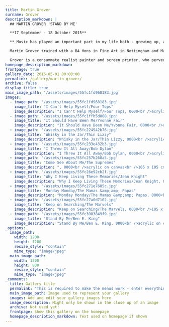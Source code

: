 ```yaml
---
title: Martin Grover
surname: Grover
description_markdown: |
  ## MARTIN GROVER 'STAND BY ME'

  **17 September - 18 October 2015**

  **_Music has played an important part in my life both - growing up, and as an artist. The paintings of old 7” singles have narrative and romantic thread. Collecting LP’s and singles from an early age, it felt natural to start painting some of these old records as still life. Enlarging them to over a metre square, they become intense, capturing that larger than life feeling, the nostalgia that certain songs and labels can trigger. The paintings are as much about the worn and dog-eared sleeves and graphic design, as they are about the actual records rescued from dusty collections and second hand shop obscurity. These paintings are both by way of celebration and lament - poignant reminders of ephemera from a golden age_** **."_Martin Grover._**

  Martin Grover trained with a BA Hons in Fine Art in Nottingham and Masters at The Royal Academy Schools. He has over the years exhibited widely. His work is in international collections and has been awarded many prizes such as John Moores 19 Exhibition1991, exhibiting repeatedly in The Royal Academy Summer Exhibitions.

  Grover is a consummate realist painter and screen printer, who perversely creates paintings that are whimsical and nostalgic. Much of his work explores narrative with recent studies of local life in South London from local shopkeepers and their wares, to scenes from urban parks. There is a quirkiness and storybook element to the style of his compositions that goes beyond the narrative, but this exhibition is an unabashed celebration of his joyous vinyl paintings - Motown songs from the seventies such as _Stand By Me_ sung by Ben E. King and _It Should Have Been Me_ by Yvonne Fair, to more recent classics such as Thin Lizzy's _Whiskey in the Jar_ from Decca. In contrast to the tattered paper sleeves that Martin Grover paints meticulously, these paintings have Pop Art appeal and take us back to the 'treasures' of a music scene now embraced and shared by the younger generation. _Jenny Blyth 2015_
homepage_description_markdown: 
frontpage: true
gallery_date: 2016-05-01 00:00:00
permalink: /gallery/martin-grover/
archive: false
display_title: true
main_image_path: '/assets/images/55fc1fd968183.jpg'
images:
  - image_path: '/assets/images/55fc1fd968183.jpg'
    image_title: "I Can't Help Myself/Four Tops"
    image_description: "I Can't Help Myself/Four Tops, 0000<br />acrylic on canvas<br />105 x 105 cm<br />&amp;pound;2000"
  - image_path: '/assets/images/55fc1ffb5d808.jpg'
    image_title: "It Should Have Been Me/Yvonne Fair"
    image_description: "It Should Have Been Me/Yvonne Fair, 0000<br />acrylic on board<br />7 x 7&amp;quot;<br />&amp;pound;550"
  - image_path: '/assets/images/55fc224942b76.jpg'
    image_title: "Whisky in the Jar/Thin Lizzy"
    image_description: "Whisky in the Jar/Thin Lizzy, 0000<br />acrylic on canvas<br />105 x 105 cm<br />&amp;pound;2000"
  - image_path: '/assets/images/55fc233e432b3.jpg'
    image_title: "I Threw It All Away/Bob Dylan"
    image_description: "I Threw It All Away/Bob Dylan, 0000<br />acrylic on canvas<br />105 x 105 cm<br />&amp;pound;2500"
  - image_path: '/assets/images/55fc257b268a5.jpg'
    image_title: "Come See About Me/The Supremes"
    image_description: ", 0000<br />acrylic on canvas<br />105 x 105 cm<br />&amp;pound;2000"
  - image_path: '/assets/images/55fc26e92cb2f.jpg'
    image_title: "Why I Keep Living These Memories/Jean Knight"
    image_description: "Why I Keep Living These Memories/Jean Knight, 0000<br />acrylic on canvas<br />105 x 105 cm<br />&amp;pound;2000"
  - image_path: '/assets/images/55fc271e7685c.jpg'
    image_title: "Monday Monday/The Mamas &amp;amp; Papas"
    image_description: "Monday Monday/The Mamas &amp;amp; Papas, 0000<br />acrylic on canvas<br />105 x 105 cm<br />&amp;pound;2000"
  - image_path: '/assets/images/55fc27a0d7102.jpg'
    image_title: "Keep on Searching/The Marvels"
    image_description: "Keep on Searching/The Marvels, 0000<br />105 x 105 cm<br />&amp;pound;2000"
  - image_path: '/assets/images/55fc3983849f9.jpg'
    image_title: "Stand By Me/Ben E. King"
    image_description: "Stand By Me/Ben E. King, 0000<br />acrylic on canvas<br />105 x 105 cm<br />&amp;pound;2000"
_options:
  image_path:
    width: 1200
    height: 1200
    resize_style: "contain"
    mime_type: "image/jpeg"
  main_image_path:
    width: 1200
    height: 800
    resize_style: "contain"
    mime_type: "image/jpeg"
_comments:
  title: Gallery title
  permalink: "This is required to make the menus work - enter everything in lower case, no digits, no spaces in this format /gallery/my-new-gallery/"
  main_image_path: Image used to represent your gallery
  images: Add and edit your gallery images here
  image_description: Might only be shown in the close up of an image
  archive: Not used yet!
  frontpage: Show this gallery on the homepage
  homepage_description_markdown: Text used on homepage if shown
---
```

